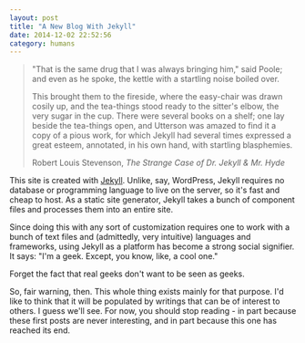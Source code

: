 ```yaml
---
layout: post
title: "A New Blog With Jekyll"
date: 2014-12-02 22:52:56
category: humans
---
```

>"That is the same drug that I was always bringing him," said Poole;
>and even as he spoke, the kettle with a startling noise boiled over.
>
>This brought them to the fireside, where the easy-chair was drawn
>cosily up, and the tea-things stood ready to the sitter's elbow, the
>very sugar in the cup. There were several books on a shelf; one lay
>beside the tea-things open, and Utterson was amazed to find it a copy
>of a pious work, for which Jekyll had several times expressed a great
>esteem, annotated, in his own hand, with startling blasphemies.
>
>Robert Louis Stevenson, *The Strange Case of Dr. Jekyll & Mr. Hyde*

This site is created with [Jekyll](http://www.jekyllrb.com). Unlike,
say, WordPress, Jekyll requires no database or programming language to
live on the server, so it's fast and cheap to host. As a static site
generator, Jekyll takes a bunch of component files and processes them into
an entire site.

Since doing this with any sort of customization requires one to work
with a bunch of text files and (admittedly, very intuitive) languages
and frameworks, using Jekyll as a platform has become a strong social
signifier. It says: "I'm a geek. Except, you know, like, a cool one."

<aside>Forget the fact that real geeks don't want to be seen as
geeks.</aside>

So, fair warning, then. This whole thing exists mainly for that
purpose. I'd like to think that it will be populated by writings that
can be of interest to others. I guess we'll see. For now, you should
stop reading - in part because these first posts are never
interesting, and in part because this one has reached its end.
